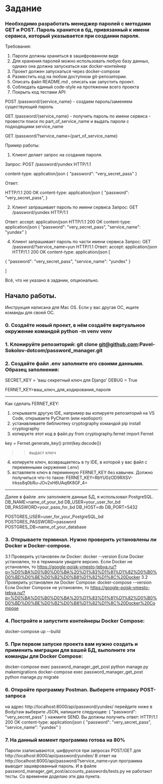 # Задание
### Необходимо разработать менеджер паролей с методами GET и POST. Пароль хранится в бд, привязанный к имени сервиса, который указывается при создании пароля.
Требования:
1. Пароли должны храниться в зашифрованном виде
2. Для хранения паролей можно использовать любую базу данных, однако она должна запускаться как docker-контейнер
3. Проект должен запускаться через docker-compose
4. Разместить код на любом доступном git-репозитории.
5. Описать файл README.md , описать как запустить проект.
6. Соблюдать единый code-style на протяжении всего проекта
7. Покрыть код тестами API:

POST /password/{service_name} - создаем пароль/заменяем существующий пароль

GET /password/{service_name} - получить пароль по имени сервиса - провести поиск по part_of_service_name и выдать пароли с подходящими service_name

GET /password/?service_name={part_of_service_name}

Пример работы:
1. Клиент делает запрос на создание пароля.

Запрос:
POST /password/yundex HTTP/1.1

content-type: application/json
{
    "password": "very_secret_pass"
}

Ответ:

HTTP/1.1 200 OK
content-type: application/json
{
    "password": "very_secret_pass",
}

2. Клиент запрашивает пароль по имени сервиса
Запрос:
GET /password/yundex HTTP/1.1

Ответ:
accept: application/json
HTTP/1.1 200 OK
content-type: application/json
{ 
    "password": "very_secret_pass",
    "service_name": "yundex"
}

4. Клиент запрашивает пароль по части имени сервиса
Запрос:
GET /password/?service_name=yun HTTP/1.1
Ответ:
accept: application/json
HTTP/1.1 200 OK
content-type: application/json
[

{ 
    "password": "very_secret_pass",
    "service_name": "yundex"
}

]

Всё, что не указано в задании, опционально.

## Начало работы.
Инструкция написана для Mac OS. Если у вас другая ОС, ищите команды для своей ОС.

### 0. Создаёте новый проект, в нём создаёте виртуальное окружение командой python -m venv venv

### 1. Клонируйте репозиторий: git clone git@github.com:Pavel-Sokolov-dotcom/password_manager.git

### 2. Создайте файл .env заполните его своими данными. Образец заполнения:
SECRET_KEY = 'ваш секретный ключ для Django'
DEBUG = True

FERNET_KEY=ваш_ключ_для_кодирования_пароля
__________________________________________
Как сделать FERNET_KEY:
1) открываете другую IDE, например вы копируете репозиторий на VS Code, открываете PyCharm (или наоборот):
2) устанавливаете библиотеку cryptography командой pip install cryptography
3) копируете этот код в файл.py
from cryptography.fernet import Fernet

key = Fernet.generate_key()
print(key.decode())

>>выдаст ключ
4) копируете ключ, возвращаетесь в ту IDE, в которой у вас файл с переменными окружения (.env)
5) вставляете ключ в переменную FERNET_KEY без кавычек. Должно получиться что-то такое:
FERNET_KEY=RbYU0zOD9RXSV-Irkss8q0bRu-JOv2xH6UAq6K8GF_4=
__________________________________________

Далее в файле .env заполняете данные БД, я использовал PostgreSQL.
DB_NAME=name_of_your_bd
DB_USER=your_user_for_bd
DB_PASSWORD=your_pass_for_bd
DB_HOST=db
DB_PORT=5432


POSTGRES_USER=user_for_your_PostgreSQL_bd
POSTGRES_PASSWORD=password
POSTGRES_DB=name_of_your_database

### 3. Открываете терминал. Нужно проверить установлены ли Docker и Docker-compose.
 3.1 Проверить установлен ли Docker:
   docker --version
   Если Docker установлен, то в терминале увидете версию.
   Если Docker не установлен, то https://google-poisk-vmesto-tebya.ru/?q=%D0%BA%D0%B0%D0%BA%20%D1%83%D1%81%D1%82%D0%B0%D0%BD%D0%BE%D0%B2%D0%B8%D1%82%D1%8C%20Docker
 3.2 Проверить установлен ли Docker Compose:
   docker-compose --version
   Если Docker Compose не установлен, то https://google-poisk-vmesto-tebya.ru/?q=%D0%BA%D0%B0%D0%BA%20%D1%83%D1%81%D1%82%D0%B0%D0%BD%D0%BE%D0%B2%D0%B8%D1%82%D1%8C%20Docker%20Compose

### 4. Постройте и запустите контейнеры Docker Compose:
docker-compose up --build

### 5. При первом запуске проекта вам нужно создать и применить миграции для вашей БД, выполните эти команды для Docker Compose:
docker-compose exec password_manager_get_post python manage.py makemigrations
docker-compose exec password_manager_get_post python manage.py migrate

### 6. Откройте программу Postman. Выберете отправку POST-запроса
на адрес http://localhost:8000/api/password/yundex/
перейдите ниже в Body/raw выберите JSON, напишите следующее:
{
    "password": "very_secret_pass"
}
нажмите SEND. Вы должны получить ответ:
HTTP/1.1 200 OK
content-type: application/json
{
     "password": "very_secret_pass",
     "service_name": "yundex"
}

### 7. На данный момент программа готова на 80%
Пароли ззаписываются, шифруются при запросах POST/GET для http://localhost:8000/api/password/yundex/
В ответ на http://localhost:8000/api/password/?service_name=yun программа выводит зашиврованный пароль. 
И в файле password_manager_get_post/accounts_passwords/tests.py не работают тесты.
Со временем доделаю эти два пункта.
